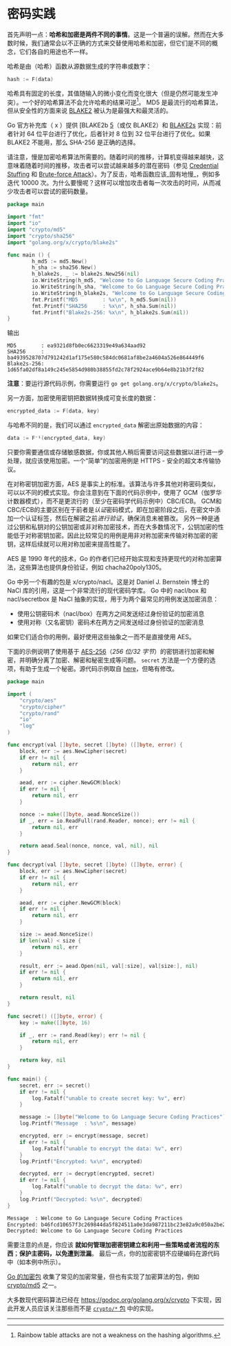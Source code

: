 密码实践
======================

首先声明一点：**哈希和加密是两件不同的事情**。这是一个普遍的误解。然而在大多数时候，我们通常会以不正确的方式来交替使用哈希和加密，但它们是不同的概念，它们各自的用途也不一样。

哈希是由（哈希）函数从源数据生成的字符串或数字：

```go
hash := F(data)
```

哈希具有固定的长度，其值随输入的微小变化而变化很大（但是仍然可能发生冲突）。一个好的哈希算法不会允许哈希的结果可逆[^1]。 MD5 是最流行的哈希算法，但从安全性的方面来说 [BLAKE2][4] 被认为是最强大和最灵活的。

Go 官方补充库（ x ）提供 [BLAKE2b [5]（或仅 BLAKE2）和 [BLAKE2s][6] 实现：前者针对 64 位平台进行了优化，后者针对 8 位到 32 位平台进行了优化。如果 BLAKE2 不能用，那么 SHA-256 是正确的选择。

请注意，慢是加密哈希算法所需要的。随着时间的推移，计算机变得越来越快，这意味着随着时间的推移，攻击者可以尝试越来越多的潜在密码（参见 [Credential Stuffing][7] 和 [Brute-force Attack][8]）。为了反击，哈希函数应该_固有地慢_，例如多迭代 10000 次。为什么要慢呢？这样可以增加攻击者每一次攻击的时间，从而减少攻击者可以尝试的密码数量。

```go
package main

import "fmt"
import "io"
import "crypto/md5"
import "crypto/sha256"
import "golang.org/x/crypto/blake2s"

func main () {
        h_md5 := md5.New()
        h_sha := sha256.New()
        h_blake2s, _ := blake2s.New256(nil)
        io.WriteString(h_md5, "Welcome to Go Language Secure Coding Practices")
        io.WriteString(h_sha, "Welcome to Go Language Secure Coding Practices")
        io.WriteString(h_blake2s, "Welcome to Go Language Secure Coding Practices")
        fmt.Printf("MD5        : %x\n", h_md5.Sum(nil))
        fmt.Printf("SHA256     : %x\n", h_sha.Sum(nil))
        fmt.Printf("Blake2s-256: %x\n", h_blake2s.Sum(nil))
}
```

输出

```
MD5        : ea9321d8fb0ec6623319e49a634aad92
SHA256     : ba4939528707d791242d1af175e580c584dc0681af8be2a4604a526e864449f6
Blake2s-256: 1d65fa02df8a149c245e5854d980b38855fd2c78f2924ace9b64e8b21b3f2f82
```
**注意**：要运行源代码示例，你需要运行 `go get golang.org/x/crypto/blake2s`。

另一方面，加密使用密钥把数据转换成可变长度的数据：
```go
encrypted_data := F(data, key)
```

与哈希不同的是，我们可以通过 `encrypted_data` 解密出原始数据的内容：
```go
data := F⁻¹(encrypted_data, key)
```

只要你需要通信或存储敏感数据，你或其他人稍后需要访问这些数据以进行进一步处理，就应该使用加密。一个“简单”的加密用例是 HTTPS - 安全的超文本传输协议。

在对称密钥加密方面，AES 是事实上的标准。该算法与许多其他对称密码类似，可以以不同的模式实现。你会注意到在下面的代码示例中，使用了 GCM（伽罗华计数器模式），而不是更流行的（至少在密码学代码示例中）CBC/ECB。 GCM和CBC/ECB的主要区别在于前者是*认证*密码模式，即在加密阶段之后，在密文中添加一个认证标签，然后在解密之前*进行验证*，确保消息未被篡改。
另外一种是通过公钥和私钥对的公钥加密或非对称加密技术，而在大多数情况下，公钥加密的性能低于对称密钥加密。因此比较常见的用例是用非对称加密来传输对称加密的密钥，这样后续就可以用对称加密来提高性能了。

AES 是 1990 年代的技术，Go 的作者们已经开始实现和支持更现代的对称加密算法，这些算法也提供身份验证，例如 chacha20poly1305。

Go 中另一个有趣的包是 x/crypto/nacl。这是对 Daniel J. Bernstein 博士的 NaCl 库的引用，这是一个非常流行的现代密码学库。 Go 中的 nacl/box 和 nacl/secretbox 是 NaCl 抽象的实现，用于为两个最常见的用例发送加密消息：

* 使用公钥密码术（nacl/box）在两方之间发送经过身份验证的加密消息
* 使用对称（又名密钥）密码术在两方之间发送经过身份验证的加密消息

如果它们适合你的用例，最好使用这些抽象之一而不是直接使用 AES。

下面的示例说明了使用基于 [AES-256][9]（*256 位/32 字节*）的密钥进行加密和解密，并明确分离了加密、解密和秘密生成等问题。 `secret` 方法是一个方便的选项，有助于生成一个秘密。源代码示例取自 [here][10]，但略有修改。

```go
package main

import (
    "crypto/aes"
    "crypto/cipher"
    "crypto/rand"
    "io"
    "log"
)

func encrypt(val []byte, secret []byte) ([]byte, error) {
    block, err := aes.NewCipher(secret)
    if err != nil {
        return nil, err
    }

    aead, err := cipher.NewGCM(block)
    if err != nil {
        return nil, err
    }

    nonce := make([]byte, aead.NonceSize())
    if _, err = io.ReadFull(rand.Reader, nonce); err != nil {
        return nil, err
    }

    return aead.Seal(nonce, nonce, val, nil), nil
}

func decrypt(val []byte, secret []byte) ([]byte, error) {
    block, err := aes.NewCipher(secret)
    if err != nil {
        return nil, err
    }

    aead, err := cipher.NewGCM(block)
    if err != nil {
        return nil, err
    }

    size := aead.NonceSize()
    if len(val) < size {
        return nil, err
    }

    result, err := aead.Open(nil, val[:size], val[size:], nil)
    if err != nil {
        return nil, err
    }

    return result, nil
}

func secret() ([]byte, error) {
    key := make([]byte, 16)

    if _, err := rand.Read(key); err != nil {
        return nil, err
    }

    return key, nil
}

func main() {
    secret, err := secret()
    if err != nil {
        log.Fatalf("unable to create secret key: %v", err)
    }

    message := []byte("Welcome to Go Language Secure Coding Practices")
    log.Printf("Message  : %s\n", message)

    encrypted, err := encrypt(message, secret)
    if err != nil {
        log.Fatalf("unable to encrypt the data: %v", err)
    }
    log.Printf("Encrypted: %x\n", encrypted)

    decrypted, err := decrypt(encrypted, secret)
    if err != nil {
        log.Fatalf("unable to decrypt the data: %v", err)
    }
    log.Printf("Decrypted: %s\n", decrypted)
}
```

```bash
Message  : Welcome to Go Language Secure Coding Practices
Encrypted: b46fcd10657f3c269844da5f824511a0e3da987211bc23e82a9c050a2be287f51bb41dd3546742442498ae9fcad2ce40d88625d1840c11096a55cb4f217382befbeb636e479cfecfcd3a
Decrypted: Welcome to Go Language Secure Coding Practices
```

需要注意的点是，你应该 **就如何管理加密密钥建立和利用一些策略或者流程的东西**；**保护主密码，以免遭到泄漏**。 最后一点，你的加密密钥不应硬编码在源代码中（如本例中所示）。

[Go 的加密包][1] 收集了常见的加密常量，但也有实现了加密算法的包，例如 [crypto/md5][2] 之一。

大多数现代密码算法已经在 https://godoc.org/golang.org/x/crypto 下实现，因此开发人员应该关注那些而不是 [`crypto/*` 包][1] 中的实现。

---

[^1]: Rainbow table attacks are not a weakness on the hashing algorithms.
[^2]: Consider reading the [Authentication and Password Management][3] section about "_strong one-way salted hashes_" for credentials.

[1]: https://golang.org/pkg/crypto/
[2]: https://golang.org/pkg/crypto/md5/
[3]: ../authentication-password-management/README.md
[4]: https://blake2.net/
[5]: https://godoc.org/golang.org/x/crypto/blake2b
[6]: https://godoc.org/golang.org/x/crypto/blake2s
[7]: https://www.owasp.org/index.php/Credential_stuffing
[8]: https://www.owasp.org/index.php/Brute_force_attack
[9]: https://en.wikipedia.org/wiki/Advanced_Encryption_Standard
[10]: http://www.inanzzz.com/index.php/post/f3pe/data-encryption-and-decryption-with-a-secret-key-in-golang
